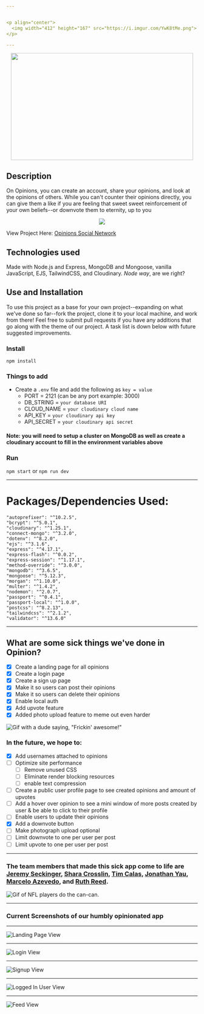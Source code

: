 ```yaml
---


<p align="center">
  <img width="412" height="167" src="https://i.imgur.com/YwK8tMe.png">
</p>

---
```



<p align="center">
  <img width="480" height="282" src="https://media.giphy.com/media/MPuTZQqOmYKPK/giphy.gif">
</p>


## Description

On Opinions, you can create an account, share your opinions, and look at the opinions of others. While you can't counter their opinions directly, you can give them a like if you are feeling that sweet sweet reinforcement of your own beliefs--or downvote them to eternity, up to you

<div align="center">
<img src="https://media.giphy.com/media/eKhhSRRiIW3OrkU5ef/giphy.gif">
</div>

View Project Here: [Opinions Social Network](https://opinions-social-network.herokuapp.com/)

## Technologies used

Made with Node.js and Express, MongoDB and Mongoose, vanilla JavaScript, EJS, TailwindCSS, and Cloudinary. _Node way_, are we right?

## Use and Installation

To use this project as a base for your own project--expanding on what we've done so far--fork the project, clone it to your local machine, and work from there! Feel free to submit pull requests if you have any additions that go along with the theme of our project. A task list is down below with future suggested improvements.

### Install

`npm install`

### Things to add

- Create a `.env` file and add the following as `key = value`
  - PORT = 2121 (can be any port example: 3000)
  - DB_STRING = `your database URI`
  - CLOUD_NAME = `your cloudinary cloud name`
  - API_KEY = `your cloudinary api key`
  - API_SECRET = `your cloudinary api secret`

#### Note: you will need to setup a cluster on MongoDB as well as create a cloudinary account to fill in the environment variables above

### Run

`npm start`
or 
`npm run dev`

---

# Packages/Dependencies Used:

    "autoprefixer": "^10.2.5",
    "bcrypt": "^5.0.1",
    "cloudinary": "^1.25.1",
    "connect-mongo": "^3.2.0",
    "dotenv": "^8.2.0",
    "ejs": "^3.1.6",
    "express": "^4.17.1",
    "express-flash": "^0.0.2",
    "express-session": "^1.17.1",
    "method-override": "^3.0.0",
    "mongodb": "^3.6.5",
    "mongoose": "^5.12.3",
    "morgan": "^1.10.0",
    "multer": "^1.4.2",
    "nodemon": "^2.0.7",
    "passport": "^0.4.1",
    "passport-local": "^1.0.0",
    "postcss": "^8.2.13",
    "tailwindcss": "^2.1.2",
    "validator": "^13.6.0"

---


## What are some sick things we've done in Opinion? 
- [x] Create a landing page for all opinions
- [x] Create a login page 
- [x] Create a sign up page
- [x] Make it so users can post their opinions
- [x] Make it so users can delete their opinions
- [x] Enable local auth
- [x] Add upvote feature
- [x] Added photo upload feature to meme out even harder

![Gif with a dude saying, "Frickin' awesome!"](https://media.giphy.com/media/xTiTnBMEz7zAKs57LG/giphy.gif)

###  In the future, we hope to:

- [x] Add usernames attached to opinions
- [ ] Optimize site performance 
     - [ ] Remove unused CSS 
     - [ ] Eliminate render blocking resources
     - [ ] enable text compression
- [ ] Create a public user profile page to see created opinions and amount of upvotes
- [ ] Add a hover over opinion to see a mini window of more posts created by user & be able to click to their profile
- [ ] Enable users to update their opinions
- [x] Add a downvote button 
- [ ] Make photograph upload optional
- [ ] Limit downvote to one per user per post
- [ ] Limit upvote to one per user per post

---

### The team members that made this sick app come to life are [Jeremy Seckinger](https://github.com/JeremySeckinger), [Shara Crosslin](https://github.com/citizen-snipz), [Tim Calas](https://github.com/tinytorches), [Jonathan Yau](https://github.com/Jonathankyau), [Marcelo Azevedo](https://github.com/celoazevedo), and [Ruth Reed](https://github.com/helloitsrufio). 

![Gif of NFL players do the can-can.](https://i.giphy.com/media/l3mZjdRvlqk4LB0A0/giphy.webp)

---


### Current Screenshots of our humbly opinionated app

---

![Landing Page View](https://i.imgur.com/6H8WATv.png)

---

![Login View](https://i.imgur.com/csM5110.png)

---

![Signup View](https://i.imgur.com/EwX1cGF.png)

---

![Logged In User View](https://i.imgur.com/zHE73mT.png)

---

![Feed View](https://i.imgur.com/T3cMbjs.png)
